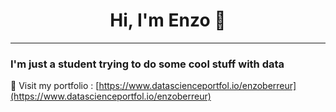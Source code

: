 <!--
**enzoberreur/enzoberreur** is a ✨ _special_ ✨ repository because its `README.md` (this file) appears on your GitHub profile.

Here are some ideas to get you started:

- 🔭 I’m currently working on ...
- 🌱 I’m currently learning ...
- 👯 I’m looking to collaborate on ...
- 🤔 I’m looking for help with ...
- 💬 Ask me about ...
- 📫 How to reach me: ...
- 😄 Pronouns: ...
- ⚡ Fun fact: ...
-->
# <center> Hi, I'm Enzo 👋 </center>

***

### I'm just a student trying to do some cool stuff with data

💬 Visit my portfolio : [https://www.datascienceportfol.io/enzoberreur](https://www.datascienceportfol.io/enzoberreur)


